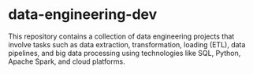 # data-engineering-dev
This repository contains a collection of data engineering projects that involve tasks such as data extraction, transformation, loading (ETL), data pipelines, and big data processing using technologies like SQL, Python, Apache Spark, and cloud platforms.
